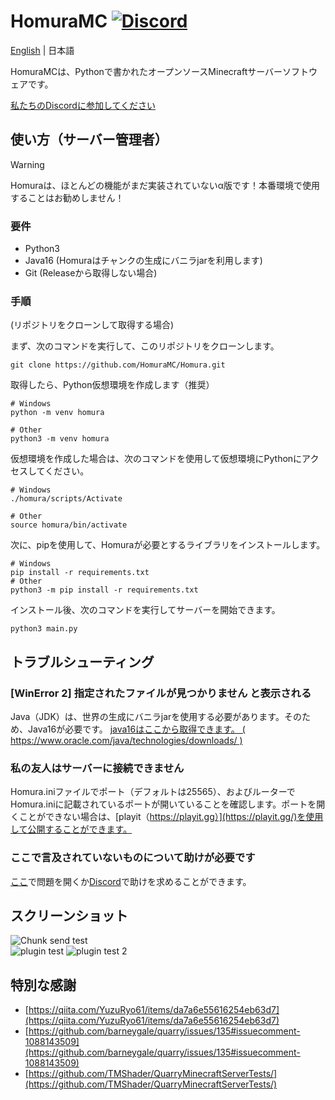 # HomuraMC [![Discord](https://img.shields.io/discord/1141329766889300070.svg?label=&logo=discord&logoColor=ffffff&color=7389D8&labelColor=6A7EC2)](https://discord.gg/967gvTTEWc)

[English](README.md) | 日本語

HomuraMCは、Pythonで書かれたオープンソースMinecraftサーバーソフトウェアです。

[私たちのDiscordに参加してください](https://discord.gg/967gvTTEWc)
## 使い方（サーバー管理者）
> [!WARNING]  
> Homuraは、ほとんどの機能がまだ実装されていないα版です！本番環境で使用することはお勧めしません！
### 要件
* Python3
* Java16 (Homuraはチャンクの生成にバニラjarを利用します)
* Git (Releaseから取得しない場合)
### 手順
(リポジトリをクローンして取得する場合)

まず、次のコマンドを実行して、このリポジトリをクローンします。
```
git clone https://github.com/HomuraMC/Homura.git
```
取得したら、Python仮想環境を作成します（推奨）
```
# Windows
python -m venv homura

# Other
python3 -m venv homura
```
仮想環境を作成した場合は、次のコマンドを使用して仮想環境にPythonにアクセスしてください。
```
# Windows
./homura/scripts/Activate

# Other
source homura/bin/activate
```
次に、pipを使用して、Homuraが必要とするライブラリをインストールします。
```
# Windows
pip install -r requirements.txt
# Other
python3 -m pip install -r requirements.txt
```
インストール後、次のコマンドを実行してサーバーを開始できます。
```
python3 main.py
```

## トラブルシューティング
### [WinError 2] 指定されたファイルが見つかりません と表示される
Java（JDK）は、世界の生成にバニラjarを使用する必要があります。そのため、Java16が必要です。
[java16はここから取得できます。 ( https://www.oracle.com/java/technologies/downloads/ )](https://www.oracle.com/java/technologies/downloads/)

### 私の友人はサーバーに接続できません
Homura.iniファイルでポート（デフォルトは25565）、およびルーターでHomura.iniに記載されているポートが開いていることを確認します。ポートを開くことができない場合は、[playit（https://playit.gg）](https://playit.gg/)を使用して公開することができます。

### ここで言及されていないものについて助けが必要です
[ここ](https://github.com/HomuraMC/Homura/issues)で問題を開くか[Discord](https://discord.gg/967gvTTEWc)で助けを求めることができます。

## スクリーンショット
![Chunk send test](https://cdn.discordapp.com/attachments/1141329767858196522/1163013839932112987/image.png?ex=653e080b&is=652b930b&hm=7dcf4c7fb4ccfb8c7143032305758ab179d690f00d7ee3ac2684f9cfdefa9476&)  
![plugin test](https://cdn.discordapp.com/attachments/1141329767858196522/1162564910253879416/image.png?ex=653c65f2&is=6529f0f2&hm=d92e2095fad488ea43bb54c094ea6edfc968a84b865283ed6d1b3d85821c6ee9&)
![plugin test 2](https://cdn.discordapp.com/attachments/1141329767858196522/1162565031901282324/image.png?ex=653c660f&is=6529f10f&hm=48022d707ae097bc4c75a2df44efb9cf0be58272471aec67d92002d34cb65cf6&)

## 特別な感謝
- [https://qiita.com/YuzuRyo61/items/da7a6e55616254eb63d7](https://qiita.com/YuzuRyo61/items/da7a6e55616254eb63d7)
- [https://github.com/barneygale/quarry/issues/135#issuecomment-1088143509](https://github.com/barneygale/quarry/issues/135#issuecomment-1088143509)
- [https://github.com/TMShader/QuarryMinecraftServerTests/](https://github.com/TMShader/QuarryMinecraftServerTests/)
